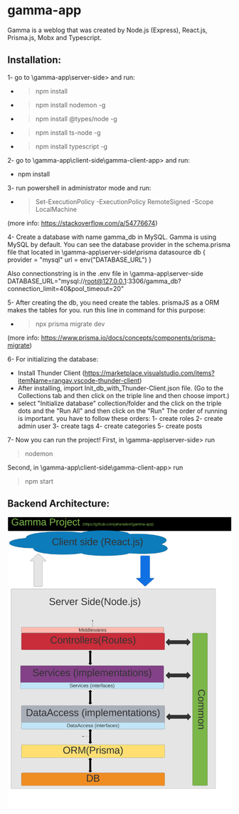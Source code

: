 # gamma-app

Gamma is a weblog that was created by Node.js (Express), React.js, Prisma.js, Mobx and Typescript.

## Installation:

1- go to \gamma-app\server-side> and run:
   - > npm install
   - > npm install nodemon -g
   - > npm install @types/node -g
   - > npm install ts-node -g
   - > npm install typescript -g

2- go to \gamma-app\client-side\gamma-client-app> and run:
   - npm install

3- run powershell in administrator mode and run:
   - > Set-ExecutionPolicy -ExecutionPolicy RemoteSigned -Scope LocalMachine

   (more info: https://stackoverflow.com/a/54776674)

4- Create a database with name gamma_db in MySQL. Gamma is using MySQL by default.
   You can see the database provider in the schema.prisma file that located in \gamma-app\server-side\prisma
   datasource db {
     provider = "mysql"
     url      = env("DATABASE_URL")
   }
    
   Also connectionstring is in the .env file in \gamma-app\server-side\
   DATABASE_URL="mysql://root@127.0.0.1:3306/gamma_db?connection_limit=40&pool_timeout=20"

5- After creating the db, you need create the tables. prismaJS as a ORM makes the tables for you.
   run this line in command for this purpose:
   - > npx prisma migrate dev

   (more info: https://www.prisma.io/docs/concepts/components/prisma-migrate)

6- For initializing the database:
   - Install Thunder Client (https://marketplace.visualstudio.com/items?itemName=rangav.vscode-thunder-client)
   - After installing, import Init_db_with_Thunder-Client.json file. 
     (Go to the Collections tab and then click on the triple line and then choose import.)
   - select "Initialize database" collection/folder and the click on the triple dots and the "Run All" and then click on the "Run"
     The order of running is important. you have to follow these orders:
        1- create roles
        2- create admin user
        3- create tags
        4- create categories
        5- create posts

7- Now you can run the project!
   First, in \gamma-app\server-side> run
   > nodemon
   
   Second, in \gamma-app\client-side\gamma-client-app> run
   > npm start



## Backend Architecture:
![Backend Architecture](https://github.com/jahanalem/gamma-app/blob/master/Gamma-backend-architecture.jpg)
   


   

